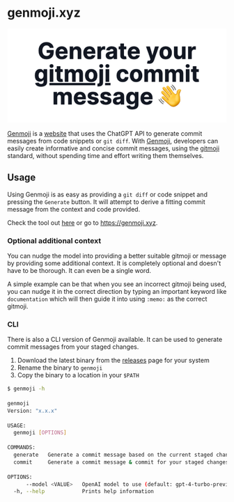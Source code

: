 # genmoji.xyz

<p align="center">
<img src="./apps/web/public/og-image.png">

[Genmoji](https://genmoji.xyz) is a [website](https://genmoji.xyz) that uses the ChatGPT API to generate commit messages from code snippets or `git diff`. With [Genmoji](https://genmoji.xyz), developers can easily create informative and concise commit messages, using the [gitmoji](https://gitmoji.dev) standard, without spending time and effort writing them themselves.

## Usage

Using Genmoji is as easy as providing a `git diff` or code snippet and pressing the `Generate` button. It will attempt to derive a fitting commit message from the context and code provided.

Check the tool out [here](https://genmoji.xyz) or go to https://genmoji.xyz.

### Optional additional context

You can nudge the model into providing a better suitable gitmoji or message by providing some additional context. It is completely optional and doesn't have to be thorough. It can even be a single word.

A simple example can be that when you see an incorrect gitmoji being used, you can nudge it in the correct direction by typing an important keyword like `documentation` which will then guide it into using `:memo:` as the correct gitmoji.

### CLI

There is also a CLI version of Genmoji available. It can be used to generate commit messages from your staged changes.

1. Download the latest binary from the [releases](https://github.com/segersniels/genmoji/releases/tag/latest) page for your system
2. Rename the binary to `genmoji`
3. Copy the binary to a location in your `$PATH`

```bash
$ genmoji -h

genmoji
Version: "x.x.x"

USAGE:
  genmoji [OPTIONS]

COMMANDS:
  generate   Generate a commit message based on the current staged changes
  commit     Generate a commit message & commit for your staged changes

OPTIONS:
      --model <VALUE>   OpenAI model to use (default: gpt-4-turbo-preview)
  -h, --help            Prints help information
```
